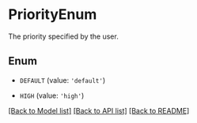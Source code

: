 # PriorityEnum

The priority specified by the user.

## Enum

* `DEFAULT` (value: `'default'`)

* `HIGH` (value: `'high'`)

[[Back to Model list]](../README.md#documentation-for-models) [[Back to API list]](../README.md#documentation-for-api-endpoints) [[Back to README]](../README.md)


